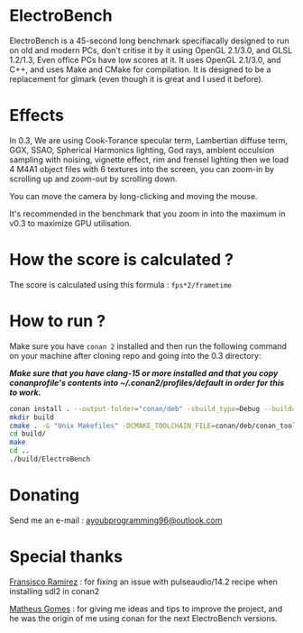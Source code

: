 # ElectroBench
ElectroBench is a 45-second long benchmark specifiacally designed to run on old and modern PCs, don't critise it by it using OpenGL 2.1/3.0, and GLSL 1.2/1.3, Even office PCs have low scores at it.
It uses OpenGL 2.1/3.0, and C++, and uses Make and CMake for compilation. It is designed to be a replacement for glmark (even though it is great and I used it before).

# Effects

In 0.3, We are using Cook-Torance specular term, Lambertian diffuse term, GGX, SSAO, Spherical Harmonics lighting, God rays, ambient occulsion sampling with noising, vignette effect, rim and frensel lighting then we load 4 M4A1 object files with 6 textures into the screen, you can zoom-in by scrolling up and zoom-out by scrolling down.

You can move the camera by long-clicking and moving the mouse.

It's recommended in the benchmark that you zoom in into the maximum in v0.3 to maximize GPU utilisation.

# How the score is calculated ?
The score is calculated using this formula : ```fps*2/frametime``` 

# How to run ?

Make sure you have `conan 2` installed and then run the following
command on your machine after cloning repo and going into the 0.3 directory:

***Make sure that you have clang-15 or more installed and that you copy conanprofile's contents into ~/.conan2/profiles/default in order for this to work.***

```sh
conan install . --output-folder="conan/deb" -sbuild_type=Debug --build=missing -pr conanprofile
mkdir build 
cmake . -G "Unix Makefiles" -DCMAKE_TOOLCHAIN_FILE=conan/deb/conan_toolchain.cmake -DCMAKE_POLICY_DEFAULT_CMP0091=NEW -DCMAKE_BUILD_TYPE=Debug -B build/
cd build/
make
cd ..
./build/ElectroBench
```

# Donating

Send me an e-mail : ayoubprogramming96@outlook.com

# Special thanks

[Fransisco Ramirez](https://github.com/franramirez688) : for fixing an issue with pulseaudio/14.2 recipe when installing sdl2 in conan2

[Matheus Gomes](https://github.com/matheusgomes28) : for giving me ideas and tips to improve the project, and he was the origin of me using conan for the next ElectroBench versions.

